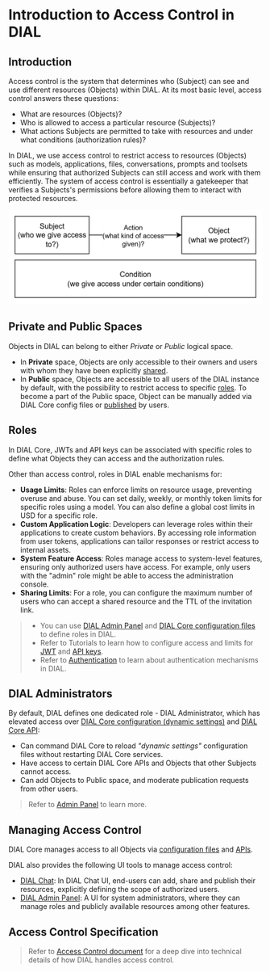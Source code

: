 # Introduction to Access Control in DIAL

## Introduction

Access control is the system that determines who (Subject) can see and use different resources (Objects) within DIAL. At its most basic level, access control answers these questions:

- What are resources (Objects)?
- Who is allowed to access a particular resource (Subjects)?
- What actions Subjects are permitted to take with resources and under what conditions (authorization rules)?

In DIAL, we use access control to restrict access to resources (Objects) such as models, applications, files, conversations, prompts and toolsets while ensuring that authorized Subjects can still access and work with them efficiently. The system of access control is essentially a gatekeeper that verifies a Subjects's permissions before allowing them to interact with protected resources.

![](./img/acl1.png)

## Private and Public Spaces

Objects in DIAL can belong to either *Private* or *Public* logical space. 

* In **Private** space, Objects are only accessible to their owners and users with whom they have been explicitly [shared](/docs/tutorials/1.developers/1.work-with-resources/1.sharing.md). 
* In **Public** space, Objects are accessible to all users of the DIAL instance by default, with the possibility to restrict access to specific [roles](#roles). To become a part of the Public space, Object can be manually added via DIAL Core config files or [published](/docs/tutorials/1.developers/1.work-with-resources/0.work-with-publications.md) by users. 

## Roles

In DIAL Core, JWTs and API keys can be associated with specific roles to define what Objects they can access and the authorization rules.

Other than access control, roles in DIAL enable mechanisms for:

* **Usage Limits**: Roles can enforce limits on resource usage, preventing overuse and abuse. You can set daily, weekly, or monthly token limits for specific roles using a model. You can also define a global cost limits in USD for a specific role.
* **Custom Application Logic**: Developers can leverage roles within their applications to create custom behaviors. By accessing role information from user tokens, applications can tailor responses or restrict access to internal assets.
* **System Feature Access**: Roles manage access to system-level features, ensuring only authorized users have access. For example, only users with the "admin" role might be able to access the administration console.
* **Sharing Limits**: For a role, you can configure the maximum number of users who can accept a shared resource and the TTL of the invitation link.

> * You can use [DIAL Admin Panel](/docs/tutorials/3.admin/access-management-roles.md) and [DIAL Core configuration files](https://github.com/epam/ai-dial-core/blob/development/docs/dynamic-settings/roles.md) to define roles in DIAL.
> * Refer to Tutorials to learn how to configure access and limits for [JWT](/docs/tutorials/2.devops/2.auth-and-access-control/1.jwt.md) and [API keys](/docs/tutorials/2.devops/2.auth-and-access-control/0.api-keys.md).
> * Refer to [Authentication](/docs/platform/3.core/1.auth-intro.md) to learn about authentication mechanisms in DIAL.

## DIAL Administrators

By default, DIAL defines one dedicated role - DIAL Administrator, which has elevated access over [DIAL Core configuration (dynamic settings)](https://github.com/epam/ai-dial-core?tab=readme-ov-file#dynamic-settings) and [DIAL Core API](https://dialx.ai/dial_api):

* Can command DIAL Core to reload *"dynamic settings"* configuration files without restarting DIAL Core services.
* Have access to certain DIAL Core APIs and Objects that other Subjects cannot access.
* Can add Objects to Public space, and moderate publication requests from other users.

> Refer to [Admin Panel](/docs/platform/11.admin-panel.md) to learn more.

## Managing Access Control 

DIAL Core manages access to all Objects via [configuration files](https://github.com/epam/ai-dial-core?tab=readme-ov-file#dynamic-settings) and [APIs](https://dialx.ai/dial_api). 

DIAL also provides the following UI tools to manage access control:

* [DIAL Chat](/docs/platform/4.chat/0.about-chat.md): In DIAL Chat UI, end-users can add, share and publish their resources, explicitly defining the scope of authorized users.
* [DIAL Admin Panel](/docs/platform/11.admin-panel.md): A UI for system administrators, where they can manage roles and publicly available resources among other features.

## Access Control Specification

> Refer to [Access Control document](/docs/platform/3.core/2.access-control-intro.md) for a deep dive into technical details of how DIAL handles access control.



